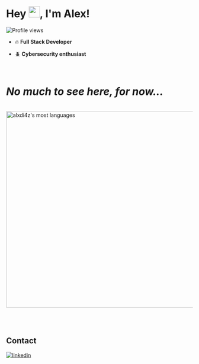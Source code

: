 <h1 align="left">Hey <img src="https://raw.githubusercontent.com/kaueMarques/kaueMarques/master/hi.gif" height="30px">, I'm Alex!</h1>
<p align="left"> <img src="https://komarev.com/ghpvc/?username=alxdi4z&color=blue" alt="Profile views" /> </p>

- 🔥 **Full Stack Developer**

- 🪲 **Cybersecurity enthusiast**

<br>

# *No much to see here, for now...*

<br/>
<img width="530em" src="https://github-readme-stats.vercel.app/api/top-langs/?username=alxdi4z&layout=compact&theme=vision-friendly-dark" alt="alxdi4z's most languages"/>
</p>


<br><br>

## Contact

<a href="https://linkedin.com/in/alxdi4z" target="_blank">
  <img align="center" src="https://img.shields.io/badge/-alxdi4z-05122A?style=flat&logo=linkedin" alt="linkedin"/>
</a>
